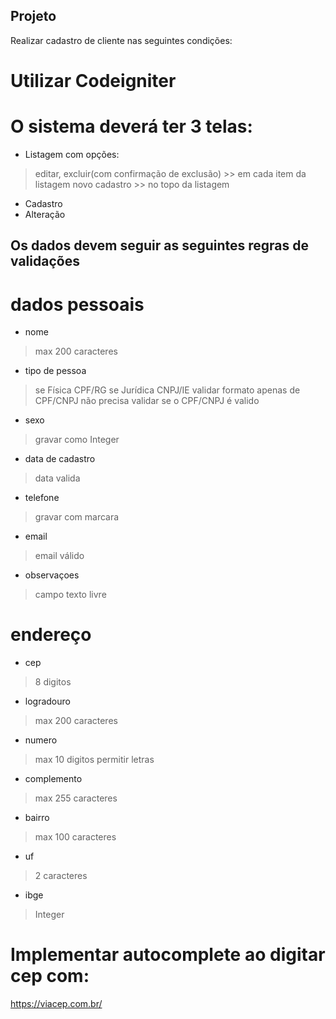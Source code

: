 
## Projeto

Realizar cadastro de cliente nas seguintes condições:

# Utilizar Codeigniter

# O sistema deverá ter 3 telas:
- Listagem com opções: 
 > editar, excluir(com confirmação de exclusão) >> em cada item da listagem
 > novo cadastro >> no topo da listagem
- Cadastro
- Alteração

## Os dados devem seguir as seguintes regras de validações

# dados pessoais
- nome 
 > max 200 caracteres

- tipo de pessoa
 > se Física CPF/RG
 > se Jurídica CNPJ/IE
 > validar formato apenas de CPF/CNPJ
 > não precisa validar se o CPF/CNPJ é valido

- sexo 
 > gravar como Integer

- data de cadastro
 > data valida

- telefone
 > gravar com marcara

- email
 > email válido 

- observaçoes
 > campo texto livre

# endereço
- cep
 > 8 digitos

- logradouro
 > max 200 caracteres

- numero
 > max 10 digitos
 > permitir letras 

- complemento
 > max 255 caracteres

- bairro 
 > max 100 caracteres

- uf
 > 2 caracteres

- ibge
 > Integer

# Implementar autocomplete ao digitar cep com:
https://viacep.com.br/
